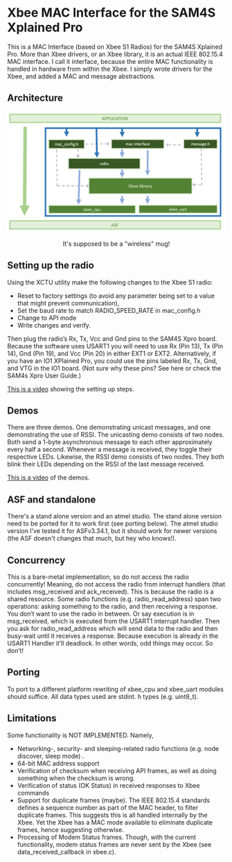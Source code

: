 # Xbee MAC Interface for the SAM4S Xplained Pro

This is a MAC Interface (based on Xbee S1 Radios) for the SAM4S Xplained Pro. More than Xbee drivers, or an Xbee library, it is an actual IEEE 802.15.4 MAC interface. I call it interface, because the entire MAC functionality is handled in hardware from within the Xbee. I simply wrote drivers for the Xbee, and added a MAC and message abstractions.


## Architecture 

<p align="center">
  <img src="https://github.com/rromanotero/xbee_mac_interface/blob/master/architecture.png" width="540"/>
  <p align="center">It's supposed to be a "wireless" mug!</p>
</p>


## Setting up the radio

Using the XCTU utility make the following changes to the Xbee S1 radio:

- Reset to factory settings (to avoid any parameter being set to a value that might prevent communication),
- Set the baud rate to match RADIO_SPEED_RATE in mac_config.h
- Change to API mode
- Write changes and verify.

Then plug the radio’s Rx, Tx, Vcc and Gnd pins to the SAM4S Xpro board. Because the software uses USART1 you will need to use Rx (Pin 13), Tx (Pin 14), Gnd (Pin 19), and Vcc (Pin 20) in either EXT1 or EXT2. Alternatively, if you have an IO1 XPlained Pro, you could use the pins labeled Rx, Tx, Gnd, and VTG in the IO1 board. (Not sure why these pins? See here or check the SAM4s Xpro User Guide.)

[This is a video](https://youtu.be/72OjWygrqdo) showing the setting up steps.


## Demos

There are three demos. One  demonstrating unicast messages, and one demonstrating the use of RSSI. The unicasting demo consists of two nodes. Both send a 1-byte asynchronous message to each other approximately every half a second. Whenever a message is received, they toggle their respective LEDs. Likewise, the RSSI demo consists of two nodes. They both blink their LEDs depending on the RSSI of the last message received.

[This is a video](https://youtu.be/7ae6xg3zPZA) of the demos.


## ASF and standalone

There's a stand alone version and an atmel studio. The stand alone version need to be ported for it to work first (see porting below). The atmel studio version I've tested it for ASFv3.34.1, but it should work for newer versions (the ASF doesn't changes that much, but hey who knows!).


## Concurrency

This is a bare-metal implementation, so do not access the radio concurrently! Meaning, do not access the radio from interrupt handlers (that includes msg_received and ack_received). This is because the radio is a shared resource. Some radio functions (e.g. radio_read_address) span two operations: asking something to the radio, and then receiving a response. You don’t want to use the radio in between. Or say execution is in msg_received, which is executed from the USART1 interrupt handler. Then you ask for radio_read_address which will send data to the radio and then busy-wait until it receives a response. Because execution is already in the USART1 Handler it’ll deadlock. In other words, odd things may occur. So don’t!


## Porting

To port to a different platform rewriting of xbee_cpu and xbee_uart modules should suffice. All data types used are stdint. h types (e.g. uint8_t).


## Limitations

Some functionality is NOT IMPLEMENTED. Namely,

- Networking-, security- and sleeping-related radio functions (e.g. node discover, sleep mode) .
- 64-bit MAC address support
- Verification of checksum when receiving API frames, as well as doing something when the checksum is wrong.
- Verification of status (OK Status) in received responses to Xbee commands
- Support for duplicate frames (maybe). The IEEE 802.15.4 standards defines a sequence number as part of the MAC header, to filter duplicate frames. This suggests this is all handled internally by the Xbee. Yet the Xbee has a MAC mode available to eliminate duplicate frames, hence suggesting otherwise.
- Processing of Modem Status frames. Though, with the current functionality, modem status frames are never sent by the Xbee (see data_received_callback in xbee.c).


